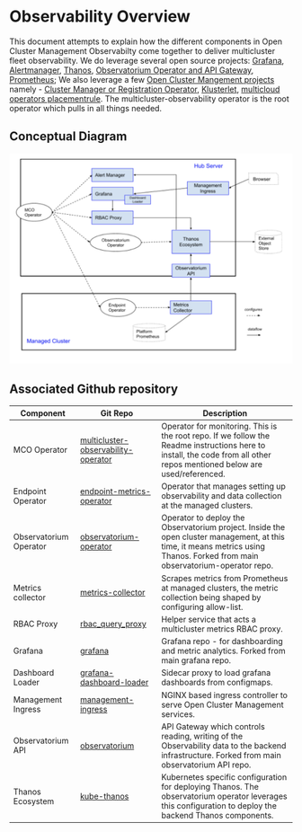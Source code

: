 # Observability Overview

This document attempts to explain how the different components in Open Cluster Management Observabilty come together to deliver multicluster fleet observability. We do leverage several open source projects: [Grafana](https://github.com/grafana/grafana), [Alertmanager](https://github.com/prometheus/alertmanager), [Thanos](https://github.com/thanos-io/thanos/), [Observatorium Operator and API Gateway](https://github.com/observatorium), [Prometheus](https://github.com/prometheus/prometheus); We also leverage a few [Open Cluster Mangement projects](https://open-cluster-management.io/) namely - [Cluster Manager or Registration Operator](https://github.com/open-cluster-management/registration-operator), [Klusterlet](https://github.com/open-cluster-management/registration-operator), [multicloud operators placementrule](https://github.com/open-cluster-management/multicloud-operators-placementrule). The multicluster-observability operator is the root operator which pulls in all things needed.

## Conceptual Diagram

![Conceptual Diagram of the Components](docs/images/observability_overview_in_ocm.png)

## Associated Github repository

Component |Git Repo	| Description	
---  | ------ | ----  
MCO Operator | [multicluster-observability-operator](https://github.com/open-cluster-management/multicluster-observability-operator) | Operator for monitoring. This is the root repo. If we follow the Readme instructions here to install, the code from all other repos mentioned below are used/referenced.
Endpoint Operator | [endpoint-metrics-operator](https://github.com/open-cluster-management/endpoint-metrics-operator) | Operator that manages  setting up observability and data collection at the managed clusters.
Observatorium Operator | [observatorium-operator](https://github.com/open-cluster-management/observatorium-operator) | Operator to deploy the Observatorium project. Inside the open cluster management, at this time, it means metrics using Thanos. Forked from main observatorium-operator repo.
Metrics collector | [metrics-collector](https://github.com/open-cluster-management/metrics-collector) | Scrapes metrics from Prometheus at managed clusters, the metric collection being shaped by configuring allow-list. 
RBAC Proxy | [rbac_query_proxy](https://github.com/open-cluster-management/rbac-query-proxy) | Helper service that acts a multicluster metrics RBAC proxy.
Grafana | [grafana](https://github.com/open-cluster-management/grafana) | Grafana repo -  for  dashboarding and metric analytics. Forked from main grafana repo.
Dashboard Loader | [grafana-dashboard-loader](https://github.com/open-cluster-management/grafana-dashboard-loader) | Sidecar proxy to load grafana dashboards from configmaps. 
Management Ingress | [management-ingress](https://github.com/open-cluster-management/management-ingress) | NGINX based ingress controller to serve Open Cluster Management services. 
Observatorium API | [observatorium](https://github.com/open-cluster-management/observatorium) | API Gateway which controls reading, writing of the Observability data to the backend infrastructure. Forked from main observatorium API repo.
Thanos Ecosystem | [kube-thanos](https://github.com/open-cluster-management/kube-thanos) | Kubernetes specific configuration for deploying Thanos. The observatorium operator leverages this configuration to deploy the backend Thanos components.